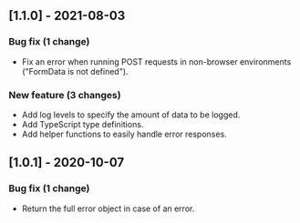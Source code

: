 <!-- CHANGELOGGER -->

## [1.1.0] - 2021-08-03

### Bug fix (1 change)

- Fix an error when running POST requests in non-browser environments ("FormData is not defined").

### New feature (3 changes)

- Add log levels to specify the amount of data to be logged.
- Add TypeScript type definitions.
- Add helper functions to easily handle error responses.


## [1.0.1] - 2020-10-07

### Bug fix (1 change)

- Return the full error object in case of an error.
